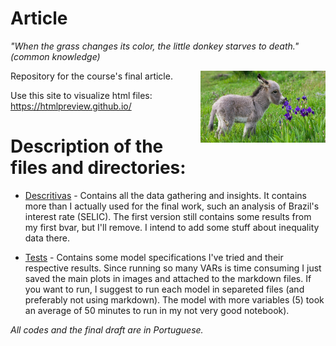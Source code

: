 # Article

_"When the grass changes its color, the little donkey starves to death." (common knowledge)_ 

<p align = "left">
    <img src="https://github.com/aishameriane/msc-economics/blob/master/Macroeconomics_II/article/donkey.jpg" width="200" align = "right">
</p>

Repository for the course's final article.

Use this site to visualize html files: https://htmlpreview.github.io/

# Description of the files and directories:

* [Descritivas](https://htmlpreview.github.io/?https://github.com/aishameriane/msc-economics/blob/master/Macroeconomics_II/article/Descritivas.html) - Contains all the data gathering and insights. It contains more than I actually used for the final work, such an analysis of Brazil's interest rate (SELIC). The first version still contains some results from my first bvar, but I'll remove. I intend to add some stuff about inequality data there.

* [Tests](https://github.com/aishameriane/msc-economics/tree/master/Macroeconomics_II/article/Tests) - Contains some model specifications I've tried and their respective results. Since running so many VARs is time consuming I just saved the main plots in images and attached to the markdown files. If you want to run, I suggest to run each model in separeted files (and preferably not using markdown). The model with more variables (5) took an average of 50 minutes to run in my not very good notebook).

_All codes and the final draft are in Portuguese._
